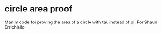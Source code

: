 # circle area proof
 Manim code for proving the area of a circle with tau instead of pi. For Shaun Errichiello
